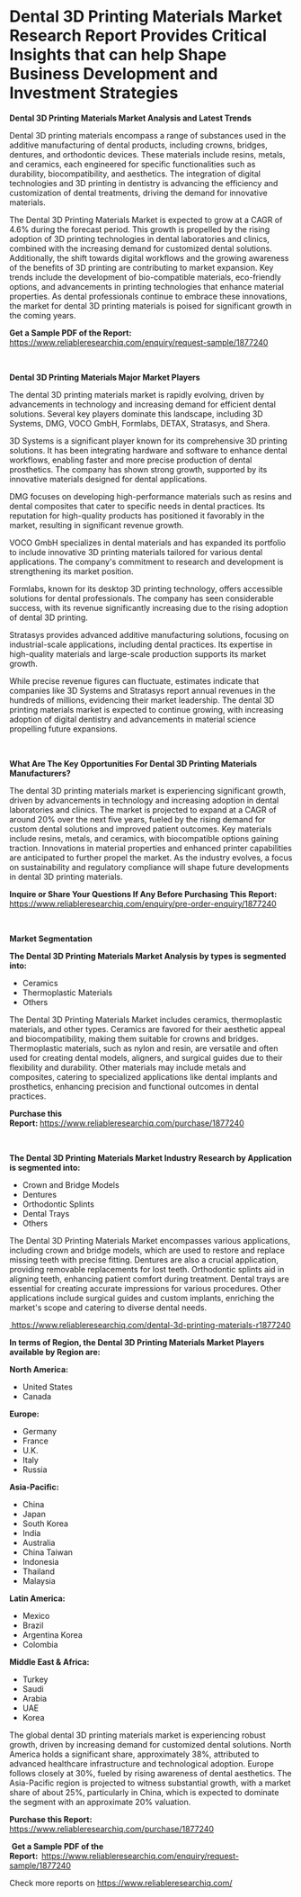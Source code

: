 <p><h1>Dental 3D Printing Materials Market Research Report Provides Critical Insights that can help Shape Business Development and Investment Strategies</h1></p><p><strong>Dental 3D Printing Materials Market Analysis and Latest Trends</strong></p>
<p><p>Dental 3D printing materials encompass a range of substances used in the additive manufacturing of dental products, including crowns, bridges, dentures, and orthodontic devices. These materials include resins, metals, and ceramics, each engineered for specific functionalities such as durability, biocompatibility, and aesthetics. The integration of digital technologies and 3D printing in dentistry is advancing the efficiency and customization of dental treatments, driving the demand for innovative materials.</p><p>The Dental 3D Printing Materials Market is expected to grow at a CAGR of 4.6% during the forecast period. This growth is propelled by the rising adoption of 3D printing technologies in dental laboratories and clinics, combined with the increasing demand for customized dental solutions. Additionally, the shift towards digital workflows and the growing awareness of the benefits of 3D printing are contributing to market expansion. Key trends include the development of bio-compatible materials, eco-friendly options, and advancements in printing technologies that enhance material properties. As dental professionals continue to embrace these innovations, the market for dental 3D printing materials is poised for significant growth in the coming years.</p></p>
<p><strong>Get a Sample PDF of the Report:&nbsp;</strong> <a href="https://www.reliableresearchiq.com/enquiry/request-sample/1877240?utm_campaign=1082&utm_medium=2&utm_source=Github&utm_content=ia&utm_term=30012025&utm_id=dental-3d-printing-materials">https://www.reliableresearchiq.com/enquiry/request-sample/1877240</a></p>
<p>&nbsp;</p>
<p><strong>Dental 3D Printing Materials Major Market Players</strong></p>
<p><p>The dental 3D printing materials market is rapidly evolving, driven by advancements in technology and increasing demand for efficient dental solutions. Several key players dominate this landscape, including 3D Systems, DMG, VOCO GmbH, Formlabs, DETAX, Stratasys, and Shera.</p><p>3D Systems is a significant player known for its comprehensive 3D printing solutions. It has been integrating hardware and software to enhance dental workflows, enabling faster and more precise production of dental prosthetics. The company has shown strong growth, supported by its innovative materials designed for dental applications.</p><p>DMG focuses on developing high-performance materials such as resins and dental composites that cater to specific needs in dental practices. Its reputation for high-quality products has positioned it favorably in the market, resulting in significant revenue growth.</p><p>VOCO GmbH specializes in dental materials and has expanded its portfolio to include innovative 3D printing materials tailored for various dental applications. The company's commitment to research and development is strengthening its market position.</p><p>Formlabs, known for its desktop 3D printing technology, offers accessible solutions for dental professionals. The company has seen considerable success, with its revenue significantly increasing due to the rising adoption of dental 3D printing.</p><p>Stratasys provides advanced additive manufacturing solutions, focusing on industrial-scale applications, including dental practices. Its expertise in high-quality materials and large-scale production supports its market growth.</p><p>While precise revenue figures can fluctuate, estimates indicate that companies like 3D Systems and Stratasys report annual revenues in the hundreds of millions, evidencing their market leadership. The dental 3D printing materials market is expected to continue growing, with increasing adoption of digital dentistry and advancements in material science propelling future expansions.</p></p>
<p>&nbsp;</p>
<p><strong>What Are The Key Opportunities For Dental 3D Printing Materials Manufacturers?</strong></p>
<p><p>The dental 3D printing materials market is experiencing significant growth, driven by advancements in technology and increasing adoption in dental laboratories and clinics. The market is projected to expand at a CAGR of around 20% over the next five years, fueled by the rising demand for custom dental solutions and improved patient outcomes. Key materials include resins, metals, and ceramics, with biocompatible options gaining traction. Innovations in material properties and enhanced printer capabilities are anticipated to further propel the market. As the industry evolves, a focus on sustainability and regulatory compliance will shape future developments in dental 3D printing materials.</p></p>
<p><strong>Inquire or Share Your Questions If Any Before Purchasing This Report:</strong> <a href="https://www.reliableresearchiq.com/enquiry/pre-order-enquiry/1877240?utm_campaign=1082&utm_medium=2&utm_source=Github&utm_content=ia&utm_term=30012025&utm_id=dental-3d-printing-materials">https://www.reliableresearchiq.com/enquiry/pre-order-enquiry/1877240</a></p>
<p>&nbsp;</p>
<p><strong>Market Segmentation</strong></p>
<p><strong>The Dental 3D Printing Materials Market Analysis by types is segmented into:</strong></p>
<p><ul><li>Ceramics</li><li>Thermoplastic Materials</li><li>Others</li></ul></p>
<p><p>The Dental 3D Printing Materials Market includes ceramics, thermoplastic materials, and other types. Ceramics are favored for their aesthetic appeal and biocompatibility, making them suitable for crowns and bridges. Thermoplastic materials, such as nylon and resin, are versatile and often used for creating dental models, aligners, and surgical guides due to their flexibility and durability. Other materials may include metals and composites, catering to specialized applications like dental implants and prosthetics, enhancing precision and functional outcomes in dental practices.</p></p>
<p><strong>Purchase this Report:&nbsp;</strong><a href="https://www.reliableresearchiq.com/purchase/1877240?utm_campaign=1082&utm_medium=2&utm_source=Github&utm_content=ia&utm_term=30012025&utm_id=dental-3d-printing-materials">https://www.reliableresearchiq.com/purchase/1877240</a></p>
<p>&nbsp;</p>
<p><strong>The Dental 3D Printing Materials Market Industry Research by Application is segmented into:</strong></p>
<p><ul><li>Crown and Bridge Models</li><li>Dentures</li><li>Orthodontic Splints</li><li>Dental Trays</li><li>Others</li></ul></p>
<p><p>The Dental 3D Printing Materials Market encompasses various applications, including crown and bridge models, which are used to restore and replace missing teeth with precise fitting. Dentures are also a crucial application, providing removable replacements for lost teeth. Orthodontic splints aid in aligning teeth, enhancing patient comfort during treatment. Dental trays are essential for creating accurate impressions for various procedures. Other applications include surgical guides and custom implants, enriching the market's scope and catering to diverse dental needs.</p></p>
<p><a href="https://www.reliableresearchiq.com/dental-3d-printing-materials-r1877240?utm_campaign=1082&utm_medium=2&utm_source=Github&utm_content=ia&utm_term=30012025&utm_id=dental-3d-printing-materials">&nbsp;https://www.reliableresearchiq.com/dental-3d-printing-materials-r1877240</a></p>
<p><strong>In terms of Region, the Dental 3D Printing Materials Market Players available by Region are:</strong></p>
<p>
    <p> <strong> North America: </strong>
        <ul>
            <li>United States</li>
            <li>Canada</li>
        </ul>
        </p> 
    <p> <strong> Europe: </strong>
        <ul>
            <li>Germany</li>
            <li>France</li>
            <li>U.K.</li>
            <li>Italy</li>
            <li>Russia</li>
        </ul>
        </p> 
    <p> <strong> Asia-Pacific: </strong>
        <ul>
            <li>China</li>
            <li>Japan</li>
            <li>South Korea</li>
            <li>India</li>
            <li>Australia</li>
            <li>China Taiwan</li>
            <li>Indonesia</li>
            <li>Thailand</li>
            <li>Malaysia</li>
        </ul>
        </p> 
    <p> <strong> Latin America: </strong>
        <ul>
            <li>Mexico</li>
            <li>Brazil</li>
            <li>Argentina Korea</li>
            <li>Colombia</li>
        </ul>
        </p> 
    <p> <strong> Middle East & Africa: </strong>
        <ul>
            <li>Turkey</li>
            <li>Saudi</li>
            <li>Arabia</li>
            <li>UAE</li>
            <li>Korea</li>
        </ul>
    </p>
    </p>
<p><p>The global dental 3D printing materials market is experiencing robust growth, driven by increasing demand for customized dental solutions. North America holds a significant share, approximately 38%, attributed to advanced healthcare infrastructure and technological adoption. Europe follows closely at 30%, fueled by rising awareness of dental aesthetics. The Asia-Pacific region is projected to witness substantial growth, with a market share of about 25%, particularly in China, which is expected to dominate the segment with an approximate 20% valuation.</p></p>
<p><strong>Purchase this Report: </strong><a href="https://www.reliableresearchiq.com/purchase/1877240?utm_campaign=1082&utm_medium=2&utm_source=Github&utm_content=ia&utm_term=30012025&utm_id=dental-3d-printing-materials">https://www.reliableresearchiq.com/purchase/1877240</a></p>
<p>&nbsp;<strong>Get a Sample PDF of the Report:&nbsp;&nbsp;</strong><a href="https://www.reliableresearchiq.com/enquiry/request-sample/1877240?utm_campaign=1082&utm_medium=2&utm_source=Github&utm_content=ia&utm_term=30012025&utm_id=dental-3d-printing-materials">https://www.reliableresearchiq.com/enquiry/request-sample/1877240</a></p>
<p><strong></strong></p>
<p>Check more reports on <a href="https://www.reliableresearchiq.com/?utm_campaign=1082&utm_medium=2&utm_source=Github&utm_content=ia&utm_term=30012025&utm_id=dental-3d-printing-materials">https://www.reliableresearchiq.com/</a></p>